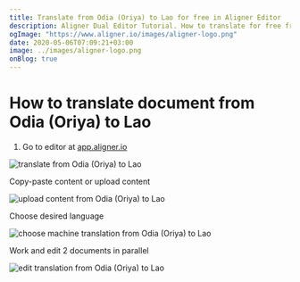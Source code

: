 ```yaml
---
title: Translate from Odia (Oriya) to Lao for free in Aligner Editor
description: Aligner Dual Editor Tutorial. How to translate for free from Odia (Oriya) to Lao. Aligner is multilingual document management platform. 
ogImage: "https://www.aligner.io/images/aligner-logo.png"
date: 2020-05-06T07:09:21+03:00
image: ../images/aligner-logo.png
onBlog: true
---
```


# How to translate document from Odia (Oriya) to Lao

1. Go to editor at [app.aligner.io](https://app.aligner.io "Aligner App web page")

![translate from Odia (Oriya) to Lao](../aligner-blank-editor.png "translate from Odia (Oriya) to Lao")

Copy-paste content or upload content

![upload content from Odia (Oriya) to Lao](../aligner-uploaded-document.png "upload content from Odia (Oriya) to Lao")

Choose desired language

![choose machine translation from Odia (Oriya) to Lao](../aligner-language-dropdown.png "choose machine translation from Odia (Oriya) to Lao")

Work and edit 2 documents in parallel

![edit translation from Odia (Oriya) to Lao](../aligner-double-sitded-editor.png "edit translation from Odia (Oriya) to Lao")

